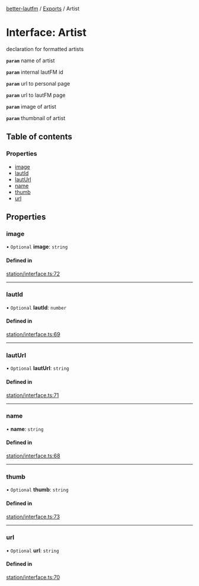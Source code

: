 [better-lautfm](../README.md) / [Exports](../modules.md) / Artist

# Interface: Artist

declaration for formatted artists

**`param`** name of artist

**`param`** internal lautFM id

**`param`** url to personal page

**`param`** url to lautFM page

**`param`** image of artist

**`param`** thumbnail of artist

## Table of contents

### Properties

- [image](Artist.md#image)
- [lautId](Artist.md#lautid)
- [lautUrl](Artist.md#lauturl)
- [name](Artist.md#name)
- [thumb](Artist.md#thumb)
- [url](Artist.md#url)

## Properties

### image

• `Optional` **image**: `string`

#### Defined in

[station/interface.ts:72](https://github.com/Randoooom/better-lautfm/blob/d24f451/src/station/interface.ts#L72)

___

### lautId

• `Optional` **lautId**: `number`

#### Defined in

[station/interface.ts:69](https://github.com/Randoooom/better-lautfm/blob/d24f451/src/station/interface.ts#L69)

___

### lautUrl

• `Optional` **lautUrl**: `string`

#### Defined in

[station/interface.ts:71](https://github.com/Randoooom/better-lautfm/blob/d24f451/src/station/interface.ts#L71)

___

### name

• **name**: `string`

#### Defined in

[station/interface.ts:68](https://github.com/Randoooom/better-lautfm/blob/d24f451/src/station/interface.ts#L68)

___

### thumb

• `Optional` **thumb**: `string`

#### Defined in

[station/interface.ts:73](https://github.com/Randoooom/better-lautfm/blob/d24f451/src/station/interface.ts#L73)

___

### url

• `Optional` **url**: `string`

#### Defined in

[station/interface.ts:70](https://github.com/Randoooom/better-lautfm/blob/d24f451/src/station/interface.ts#L70)
